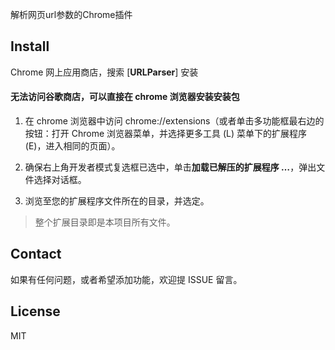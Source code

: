 解析网页url参数的Chrome插件

## Install

Chrome 网上应用商店，搜索 [**URLParser**] 安装

#### 无法访问谷歌商店，可以直接在 chrome 浏览器安装安装包

1. 在 chrome 浏览器中访问 chrome://extensions（或者单击多功能框最右边的按钮：打开 Chrome 浏览器菜单，并选择更多工具 (L) 菜单下的扩展程序 (E)，进入相同的页面）。

2. 确保右上角开发者模式复选框已选中，单击**加载已解压的扩展程序 …**，弹出文件选择对话框。

3. 浏览至您的扩展程序文件所在的目录，并选定。

> 整个扩展目录即是本项目所有文件。

## Contact

如果有任何问题，或者希望添加功能，欢迎提 ISSUE 留言。

## License

MIT
